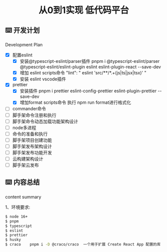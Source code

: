 <h1 align="center">从0到1实现 低代码平台</h1>

## ⌨️ 开发计划

Development Plan

- [x] 配置eslint
  - [x] 安装@typescript-eslint/parser插件  pnpm i @typescript-eslint/parser @typescript-eslint/eslint-plugin eslint eslint-plugin-react --save-dev
  - [x] 增加 eslint scripts命令   "lint": " eslint 'src/**/*.+(js|ts|jsx|tsx)' "
  - [x] 安装 eslint vscode插件
- [x] prettier
  - [x] 安装插件  pnpm i prettier eslint-config-prettier eslint-plugin-prettier --save-dev
  - [x] 增加format scripts命令  执行 npm run format进行格式化
- [ ] commander命令
- [ ] 脚手架命令注册和执行
- [ ] 脚手架命令动态加载功能架构设计
- [ ] node多进程
- [ ] 命令的准备和执行
- [ ] 脚手架项目创建功能
- [ ] 脚手架发布架构设计
- [ ] 脚手架发布功能开发
- [ ] 云构建架构设计
- [ ] 脚手架云发布

## ⌨️ 内容总结

content summary

1、环境要求:

```bash
$ node 16+
$ pnpm
$ typescript
$ eslint
$ prettier
$ husky
$ craco    pnpm i -D @craco/craco  一个用于扩展 Create React App 配置的库
```

